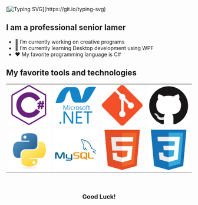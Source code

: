 [![Typing SVG](https://readme-typing-svg.herokuapp.com?font=Inter&color=3A9CDF&size=30&weight=700&lines=Hi+there+👋;Hello+World!)](https://git.io/typing-svg)
## I am a professional senior lamer

- 🔭 I’m currently working on creative programs
- 🌱 I’m currently learning Desktop development using WPF
- &#9829; My favorite programming language is C#

## My favorite tools and technologies

<table align = "center">
  <tr>
    <td width = "130" align = "center">
      <a href = "https://dotnet.microsoft.com/en-us/languages/csharp">
          <img src = "https://github.com/devicons/devicon/blob/master/icons/csharp/csharp-line.svg" width = "130" heigth = "130"/>
      </a>
    </td>
    <td width = "130" align = "center">
      <a href = "https://dotnet.microsoft.com/en-us/">
        <img src='https://github.com/devicons/devicon/blob/master/icons/dot-net/dot-net-plain-wordmark.svg' width = "130" heigth = "130"/>
      </a>
    </td>
    <td width = "130" align = "center">
      <a href = "https://git-scm.com/">
        <img src='https://github.com/devicons/devicon/blob/master/icons/git/git-original.svg' width = "130" heigth = "130"/>
      </a>
    </td>
    <td width = "130" align = "center">
      <a href = "https://github.com/">
        <img src='https://github.com/devicons/devicon/blob/master/icons/github/github-original.svg' width = "130" heigth = "130"/>
      </a>
    </td>
  </tr>
    <tr>
      <td width = "130" align = "center">
        <a href = "https://www.python.org/">
          <img src = "https://github.com/devicons/devicon/blob/master/icons/python/python-original.svg" width = "130" heigth = "130"/>
        </a>
      </td>
      <td width = "130" align = "center">
        <a href = "https://www.mysql.com/">
          <img src = "https://github.com/devicons/devicon/blob/master/icons/mysql/mysql-original-wordmark.svg" width = "130" hegth = "130"/>
        </a>
      </td>
      <td width = "130" align = "center">
        <a href = "https://developer.mozilla.org/en/docs/Web/HTML">
          <img src = "https://github.com/devicons/devicon/blob/master/icons/html5/html5-original.svg" width = "130" hegth = "130"/>
        </a>
      </td>
      <td width = "130" align = "center">
        <a href = "https://developer.mozilla.org/en/docs/Web/CSS">
          <img src = "https://github.com/devicons/devicon/blob/master/icons/css3/css3-original.svg" width = "130" hegth = "130"/>
        </a>
      </td>
  </tr>
</table>
<br/>

<h3 align = "center">Good Luck!</h3>
